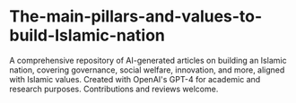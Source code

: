# The-main-pillars-and-values-to-build-Islamic-nation
A comprehensive repository of AI-generated articles on building an Islamic nation, covering governance, social welfare, innovation, and more, aligned with Islamic values. Created with OpenAI's GPT-4 for academic and research purposes. Contributions and reviews welcome.
